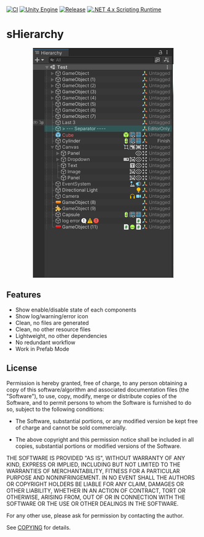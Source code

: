 [![CI](https://github.com/jcs090218/sHierarchy/actions/workflows/build.yml/badge.svg)](https://github.com/jcs090218/sHierarchy/actions/workflows/build.yml)
[![Unity Engine](https://img.shields.io/badge/unity-2021.1.1f1-black.svg?style=flat&logo=unity&cacheSeconds=2592000)](https://unity3d.com/get-unity/download/archive)
[![Release](https://img.shields.io/github/release/jcs090218/sHierarchy.svg?logo=github)](https://github.com/jcs090218/sHierarchy/releases/latest)
[![.NET 4.x Scripting Runtime](https://img.shields.io/badge/.NET-4.x-blueviolet.svg?style=flat&cacheSeconds=2592000)](https://docs.unity3d.com/2018.3/Documentation/Manual/ScriptingRuntimeUpgrade.html)

# sHierarchy

<p align="center">
  <img src="./etc/showcase.png" />
</p>

## Features

* Show enable/disable state of each components
* Show log/warning/error icon
* Clean, no files are generated
* Clean, no other resource files
* Lightweight, no other dependencies
* No redundant workflow
* Work in Prefab Mode

## License

Permission is hereby granted, free of charge, to any person obtaining a copy of this software/algorithm and associated
documentation files (the "Software"), to use, copy, modify, merge or distribute copies of the Software, and to permit
persons to whom the Software is furnished to do so, subject to the following conditions:

- The Software, substantial portions, or any modified version be kept free of charge and cannot be sold commercially.

- The above copyright and this permission notice shall be included in all copies, substantial portions or modified
versions of the Software.

THE SOFTWARE IS PROVIDED "AS IS", WITHOUT WARRANTY OF ANY KIND, EXPRESS OR IMPLIED, INCLUDING BUT NOT LIMITED TO THE
WARRANTIES OF MERCHANTABILITY, FITNESS FOR A PARTICULAR PURPOSE AND NONINFRINGEMENT. IN NO EVENT SHALL THE AUTHORS OR
COPYRIGHT HOLDERS BE LIABLE FOR ANY CLAIM, DAMAGES OR OTHER LIABILITY, WHETHER IN AN ACTION OF CONTRACT, TORT OR
OTHERWISE, ARISING FROM, OUT OF OR IN CONNECTION WITH THE SOFTWARE OR THE USE OR OTHER DEALINGS IN THE SOFTWARE.

For any other use, please ask for permission by contacting the author.

See [COPYING](https://github.com/jcs090218/sHierarchy/blob/master/COPYING) for details.
